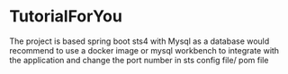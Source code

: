 # TutorialForYou

The project is based spring boot sts4 with Mysql as a database would recommend to use a docker image or mysql workbench to integrate with the application and change the port number in sts config file/ pom file
